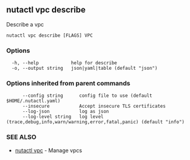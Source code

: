 ## nutactl vpc describe

Describe a vpc

```
nutactl vpc describe [FLAGS] VPC
```

### Options

```
  -h, --help            help for describe
  -o, --output string   json|yaml|table (default "json")
```

### Options inherited from parent commands

```
      --config string      config file to use (default $HOME/.nutactl.yaml)
      --insecure           Accept insecure TLS certificates
      --log-json           log as json
      --log-level string   log level (trace,debug,info,warn/warning,error,fatal,panic) (default "info")
```

### SEE ALSO

* [nutactl vpc](nutactl_vpc.md)	 - Manage vpcs

